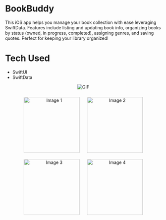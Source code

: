 # BookBuddy
This iOS app helps you manage your book collection with ease leveraging SwiftData. Features include listing and updating book info, organizing books by status (owned, in progress, completed), assigning genres, and saving quotes. Perfect for keeping your library organized!



<h1>Tech Used</h1>

- SwiftUI
- SwiftData


<p align="center">
  <img src="https://github.com/hrsshopnil/BookBuddy/assets/89196977/17c009b6-1151-4851-b0d1-86027a7532b4" alt="GIF">
</p>

<p align="center">
  <img src="https://github.com/hrsshopnil/BookBuddy/assets/89196977/b5ae4c78-dc3b-464c-ba27-77d36606fffc" alt="Image 1" style="margin: 10px; width: 180px;">
  <img src="https://github.com/hrsshopnil/BookBuddy/assets/89196977/de6cf4b7-043f-4068-b6af-d62d76e8ca4d" alt="Image 2" style="margin: 10px; width: 180px;">
  <img src="https://github.com/hrsshopnil/BookBuddy/assets/89196977/cf253a96-4ee8-4d6d-b511-e8e17f589cd6" alt="Image 3" style="margin: 10px; width: 180px;">
  <img src="https://github.com/hrsshopnil/BookBuddy/assets/89196977/e193cbad-f186-4b34-9547-b38dc351e984" alt="Image 4" style="margin: 10px; width: 180px;">
</p>
